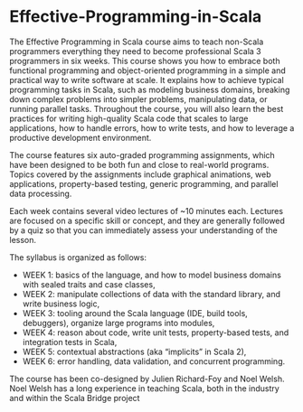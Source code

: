 # Effective-Programming-in-Scala

The Effective Programming in Scala course aims to teach non-Scala programmers everything they need to become professional Scala 3 programmers in six weeks. This course shows you how to embrace both functional programming and object-oriented programming in a simple and practical way to write software at scale. It explains how to achieve typical programming tasks in Scala, such as modeling business domains, breaking down complex problems into simpler problems, manipulating data, or running parallel tasks. Throughout the course, you will also learn the best practices for writing high-quality Scala code that scales to large applications, how to handle errors, how to write tests, and how to leverage a productive development environment.

The course features six auto-graded programming assignments, which have been designed to be both fun and close to real-world programs. Topics covered by the assignments include graphical animations, web applications, property-based testing, generic programming, and parallel data processing.

Each week contains several video lectures of ~10 minutes each. Lectures are focused on a specific skill or concept, and they are generally followed by a quiz so that you can immediately assess your understanding of the lesson.

The syllabus is organized as follows:

- WEEK 1: basics of the language, and how to model business domains with sealed traits and case classes,
- WEEK 2: manipulate collections of data with the standard library, and write business logic,
- WEEK 3: tooling around the Scala language (IDE, build tools, debuggers), organize large programs into modules,
- WEEK 4: reason about code, write unit tests, property-based tests, and integration tests in Scala,
- WEEK 5: contextual abstractions (aka “implicits” in Scala 2),
- WEEK 6: error handling, data validation, and concurrent programming.

The course has been co-designed by Julien Richard-Foy and Noel Welsh. Noel Welsh has a long experience in teaching Scala, both in the industry and within the Scala Bridge project
